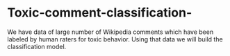 # Toxic-comment-classification-
We have data of large number of Wikipedia comments which have been labeled by human raters for toxic behavior. Using that data we will build the classification model.
